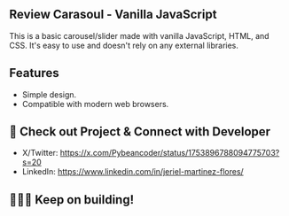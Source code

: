 ## Review Carasoul - Vanilla JavaScript 

This is a basic carousel/slider made with vanilla JavaScript, HTML, and CSS. It's easy to use and doesn't rely on any external libraries.

## Features

  * Simple design.
  * Compatible with modern web browsers.

## 🔧 Check out Project & Connect with Developer

  * X/Twitter: https://x.com/Pybeancoder/status/1753896788094775703?s=20
  * LinkedIn: https://www.linkedin.com/in/jeriel-martinez-flores/

## 🧑🏽‍💻 Keep on building!

